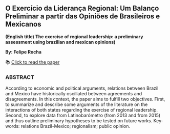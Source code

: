 ## O Exercício da Liderança Regional: Um Balanço Preliminar a partir das Opiniões de Brasileiros e Mexicanos 
**(English title) The exercise of regional leadership: a preliminary assessment using brazilian and mexican opinions)**

**By: Felipe Rocha**

📚 [Click to read the paper](https://doi.org/10.22456/2178-8839.83922)

### ABSTRACT
According to economic and political arguments, relations between Brazil and Mexico have historically
oscillated between agreements and disagreements. In this context, the paper aims to fulfill two objectives.
First, to summarize and describe some arguments of the literature on the interactions of both states regarding
the exercise of regional leadership. Second, to explore data from Latinobarómetro (from 2013 and from 2015)
and thus outline preliminary hypotheses to be tested on future works.
Key-words: relations Brazil-Mexico; regionalism; public opinion.


